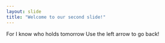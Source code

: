 ```yaml
---
layout: slide
title: "Welcome to our second slide!"
---
```

For I know who holds tomorrow
Use the left arrow to go back!
